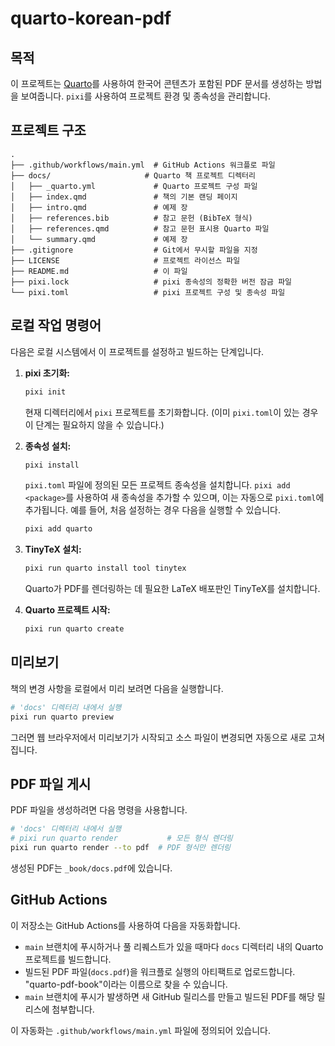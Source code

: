 # quarto-korean-pdf

## 목적

이 프로젝트는 [Quarto](https://quarto.org/)를 사용하여 한국어 콘텐츠가 포함된 PDF 문서를 생성하는 방법을 보여줍니다. `pixi`를 사용하여 프로젝트 환경 및 종속성을 관리합니다.

## 프로젝트 구조

```
.
├── .github/workflows/main.yml  # GitHub Actions 워크플로 파일
├── docs/                     # Quarto 책 프로젝트 디렉터리
│   ├── _quarto.yml             # Quarto 프로젝트 구성 파일
│   ├── index.qmd               # 책의 기본 랜딩 페이지
│   ├── intro.qmd               # 예제 장
│   ├── references.bib          # 참고 문헌 (BibTeX 형식)
│   ├── references.qmd          # 참고 문헌 표시용 Quarto 파일
│   └── summary.qmd             # 예제 장
├── .gitignore                  # Git에서 무시할 파일을 지정
├── LICENSE                     # 프로젝트 라이선스 파일
├── README.md                   # 이 파일
├── pixi.lock                   # pixi 종속성의 정확한 버전 잠금 파일
└── pixi.toml                   # pixi 프로젝트 구성 및 종속성 파일
```

## 로컬 작업 명령어

다음은 로컬 시스템에서 이 프로젝트를 설정하고 빌드하는 단계입니다.

1.  **pixi 초기화:**
    ```bash
    pixi init
    ```
    현재 디렉터리에서 `pixi` 프로젝트를 초기화합니다. (이미 `pixi.toml`이 있는 경우 이 단계는 필요하지 않을 수 있습니다.)

2.  **종속성 설치:**
    ```bash
    pixi install
    ```
    `pixi.toml` 파일에 정의된 모든 프로젝트 종속성을 설치합니다. `pixi add <package>`를 사용하여 새 종속성을 추가할 수 있으며, 이는 자동으로 `pixi.toml`에 추가됩니다. 예를 들어, 처음 설정하는 경우 다음을 실행할 수 있습니다.
    ```bash
    pixi add quarto
    ```

3.  **TinyTeX 설치:**
    ```bash
    pixi run quarto install tool tinytex
    ```
    Quarto가 PDF를 렌더링하는 데 필요한 LaTeX 배포판인 TinyTeX를 설치합니다.

4.  **Quarto 프로젝트 시작:**
    ```bash
    pixi run quarto create
    ```

## 미리보기

책의 변경 사항을 로컬에서 미리 보려면 다음을 실행합니다.

```bash
# 'docs' 디렉터리 내에서 실행
pixi run quarto preview
```
그러면 웹 브라우저에서 미리보기가 시작되고 소스 파일이 변경되면 자동으로 새로 고쳐집니다.

## PDF 파일 게시

PDF 파일을 생성하려면 다음 명령을 사용합니다.

```bash
# 'docs' 디렉터리 내에서 실행
# pixi run quarto render           # 모든 형식 렌더링
pixi run quarto render --to pdf  # PDF 형식만 렌더링
```
생성된 PDF는 `_book/docs.pdf`에 있습니다.

## GitHub Actions

이 저장소는 GitHub Actions를 사용하여 다음을 자동화합니다.

* `main` 브랜치에 푸시하거나 풀 리퀘스트가 있을 때마다 `docs` 디렉터리 내의 Quarto 프로젝트를 빌드합니다.
* 빌드된 PDF 파일(`docs.pdf`)을 워크플로 실행의 아티팩트로 업로드합니다. "quarto-pdf-book"이라는 이름으로 찾을 수 있습니다.
* `main` 브랜치에 푸시가 발생하면 새 GitHub 릴리스를 만들고 빌드된 PDF를 해당 릴리스에 첨부합니다.

이 자동화는 `.github/workflows/main.yml` 파일에 정의되어 있습니다.